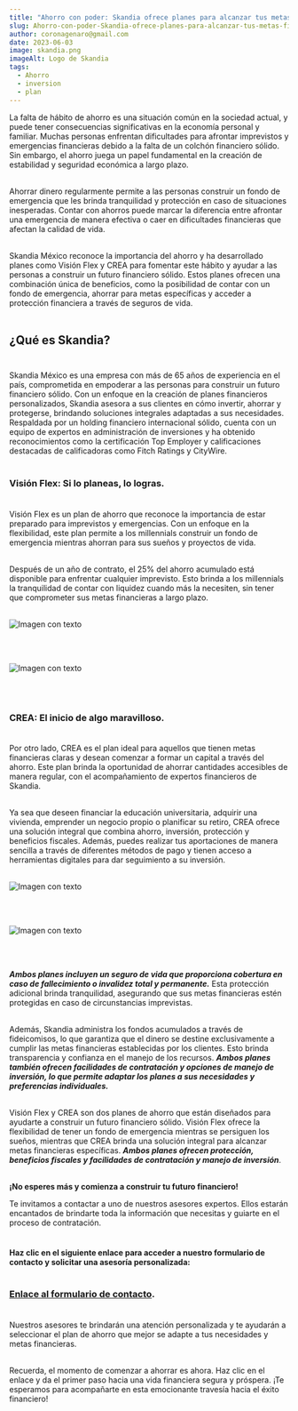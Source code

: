 ```yaml
---
title: "Ahorro con poder: Skandia ofrece planes para alcanzar tus metas financieras."
slug: Ahorro-con-poder-Skandia-ofrece-planes-para-alcanzar-tus-metas-financieras
author: coronagenaro@gmail.com
date: 2023-06-03
image: skandia.png
imageAlt: Logo de Skandia
tags:
  - Ahorro
  - inversion
  - plan
---
```

<!--StartFragment-->

La falta de hábito de ahorro es una situación común en la sociedad actual, y puede tener consecuencias significativas en la economía personal y familiar. Muchas personas enfrentan dificultades para afrontar imprevistos y emergencias financieras debido a la falta de un colchón financiero sólido. Sin embargo, el ahorro juega un papel fundamental en la creación de estabilidad y seguridad económica a largo plazo.<br/><br/>

Ahorrar dinero regularmente permite a las personas construir un fondo de emergencia que les brinda tranquilidad y protección en caso de situaciones inesperadas. Contar con ahorros puede marcar la diferencia entre afrontar una emergencia de manera efectiva o caer en dificultades financieras que afectan la calidad de vida.<br/><br/>

Skandia México reconoce la importancia del ahorro y ha desarrollado planes como Visión Flex y CREA para fomentar este hábito y ayudar a las personas a construir un futuro financiero sólido. Estos planes ofrecen una combinación única de beneficios, como la posibilidad de contar con un fondo de emergencia, ahorrar para metas específicas y acceder a protección financiera a través de seguros de vida.<br/><br/>

## **¿﻿Qué es Skandia?**<br/><br/>

Skandia México es una empresa con más de 65 años de experiencia en el país, comprometida en empoderar a las personas para construir un futuro financiero sólido. Con un enfoque en la creación de planes financieros personalizados, Skandia asesora a sus clientes en cómo invertir, ahorrar y protegerse, brindando soluciones integrales adaptadas a sus necesidades. Respaldada por un holding financiero internacional sólido, cuenta con un equipo de expertos en administración de inversiones y ha obtenido reconocimientos como la certificación Top Employer y calificaciones destacadas de calificadoras como Fitch Ratings y CityWire.<br/><br/>

### **Visión Flex: Si lo planeas, lo logras.**<br/><br/>

Visión Flex es un plan de ahorro que reconoce la importancia de estar preparado para imprevistos y emergencias. Con un enfoque en la flexibilidad, este plan permite a los millennials construir un fondo de emergencia mientras ahorran para sus sueños y proyectos de vida. <br/><br/>

Después de un año de contrato, el 25% del ahorro acumulado está disponible para enfrentar cualquier imprevisto. Esto brinda a los millennials la tranquilidad de contar con liquidez cuando más la necesiten, sin tener que comprometer sus metas financieras a largo plazo.<br/><br/>

![Imagen con texto](skandia-beneficios-plan-vision-flex.png "beneficios-plan-vision-felx")

<br/><br/>

![Imagen con texto](skandia-plan-5-de-1-vision-flex.png "Plan-5-de-1-vision-flex")

<br/><br/>

### **CREA: El inicio de algo maravilloso.**<br/><br/>

Por otro lado, CREA es el plan ideal para aquellos que tienen metas financieras claras y desean comenzar a formar un capital a través del ahorro. Este plan brinda la oportunidad de ahorrar cantidades accesibles de manera regular, con el acompañamiento de expertos financieros de Skandia. <br/><br/>

Ya sea que deseen financiar la educación universitaria, adquirir una vivienda, emprender un negocio propio o planificar su retiro, CREA ofrece una solución integral que combina ahorro, inversión, protección y beneficios fiscales. Además, puedes realizar tus aportaciones de manera sencilla a través de diferentes métodos de pago y tienen acceso a herramientas digitales para dar seguimiento a su inversión.<br/><br/>

![Imagen con texto](skandia-beneficios-plan-crea.png "Beneficios-del-plan-crea")

<br/><br/>

![Imagen con texto](skandia-plan-4-en-1-crea.png "Plan-4-en-1-crea")

<br/><br/>

***Ambos planes incluyen un seguro de vida que proporciona cobertura en caso de fallecimiento o invalidez total y permanente.*** Esta protección adicional brinda tranquilidad, asegurando que sus metas financieras estén protegidas en caso de circunstancias imprevistas.<br/><br/>

Además, Skandia administra los fondos acumulados a través de fideicomisos, lo que garantiza que el dinero se destine exclusivamente a cumplir las metas financieras establecidas por los clientes. Esto brinda transparencia y confianza en el manejo de los recursos. ***Ambos planes también ofrecen facilidades de contratación y opciones de manejo de inversión, lo que permite adaptar los planes a sus necesidades y preferencias individuales.***<br/><br/>

Visión Flex y CREA son dos planes de ahorro que están diseñados para ayudarte a construir un futuro financiero sólido. Visión Flex ofrece la flexibilidad de tener un fondo de emergencia mientras se persiguen los sueños, mientras que CREA brinda una solución integral para alcanzar metas financieras específicas. ***Ambos planes ofrecen protección, beneficios fiscales y facilidades de contratación y manejo de inversión***.<br/><br/>

<!--StartFragment-->

**¡No esperes más y comienza a construir tu futuro financiero!** 

Te invitamos a contactar a uno de nuestros asesores expertos. Ellos estarán encantados de brindarte toda la información que necesitas y guiarte en el proceso de contratación.<br/><br/>

#### Haz clic en el siguiente enlace para acceder a nuestro formulario de contacto y solicitar una asesoría personalizada:[ ](https://docs.google.com/forms/d/e/1FAIpQLSev-GJI8NVfKd_wN65mKoWWtLePumYbSNYj3mIGzbSsLA3uxA/viewform?usp=sf_link)<br/><br/>

### **[Enlace al formulario de contacto](https://docs.google.com/forms/d/e/1FAIpQLSev-GJI8NVfKd_wN65mKoWWtLePumYbSNYj3mIGzbSsLA3uxA/viewform?usp=sf_link).**<br/><br/>

Nuestros asesores te brindarán una atención personalizada y te ayudarán a seleccionar el plan de ahorro que mejor se adapte a tus necesidades y metas financieras. <br/><br/>

Recuerda, el momento de comenzar a ahorrar es ahora. Haz clic en el enlace y da el primer paso hacia una vida financiera segura y próspera. ¡Te esperamos para acompañarte en esta emocionante travesía hacia el éxito financiero!<br/><br/>

<!--EndFragment-->
